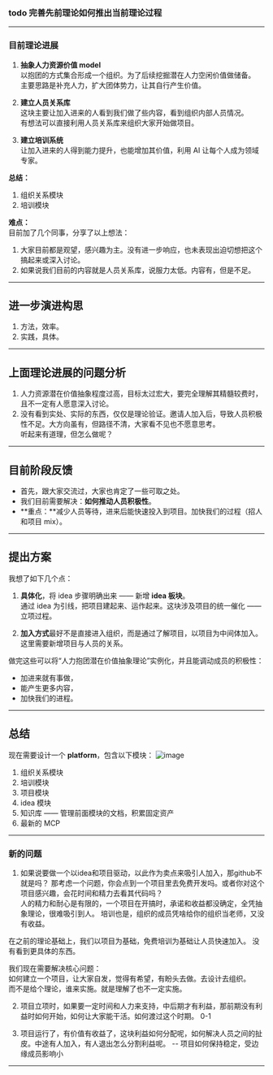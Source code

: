 
### todo 完善先前理论如何推出当前理论过程
------------------------
### 目前理论进展

1. **抽象人力资源价值 model**  
   以抱团的方式集合形成一个组织。为了后续挖掘潜在人力空闲价值做储备。  
   主要思路是补充人力，扩大团体势力，让其自行产生价值。

2. **建立人员关系库**  
   这块主要让加入进来的人看到我们做了些内容，看到组织内部人员情况。  
   有想法可以直接利用人员关系库来组织大家开始做项目。

3. **建立培训系统**  
   让加入进来的人得到能力提升，也能增加其价值，利用 AI 让每个人成为领域专家。

**总结：**  
1. 组织关系模块  
2. 培训模块

**难点：**  
目前加了几个同事，分享了以上想法：  
1. 大家目前都是观望，感兴趣为主。没有进一步响应，也未表现出迫切想把这个搞起来或深入讨论。  
2. 如果说我们目前的内容就是人员关系库，说服力太低。内容有，但是不足。

---

## 进一步演进构思

1. 方法，效率。  
2. 实践，具体。

---

## 上面理论进展的问题分析

1. 人力资源潜在价值抽象程度过高，目标太过宏大，要完全理解其精髓较费时，且不一定有人愿意深入讨论。  
2. 没有看到实处、实际的东西，仅仅是理论验证。邀请人加入后，导致人员积极性不足。大方向虽有，但路径不清，大家看不见也不愿意思考。  
   听起来有道理，但怎么做呢？

---

## 目前阶段反馈

- 首先，跟大家交流过，大家也肯定了一些可取之处。  
- 我们目前需要解决：**如何推动人员积极性**。  
- **重点：**减少人员等待，进来后能快速投入到项目。加快我们的过程（招人和项目 mix）。

---

## 提出方案

我想了如下几个点：

1. **具体化**，将 idea 步骤明确出来 —— 新增 **idea 板块**。  
   通过 idea 为引线，把项目建起来、运作起来。这块涉及项目的统一催化 —— 立项过程。

2. **加入方式**最好不是直接进入组织，而是通过了解项目，以项目为中间体加入。  
   这里需要新增项目与人员的关系。

做完这些可以将“人力抱团潜在价值抽象理论”实例化，并且能调动成员的积极性：  
- 加进来就有事做，  
- 能产生更多内容，  
- 加快我们的进程。

---

## 总结

现在需要设计一个 **platform**，包含以下模块：
![image](https://github.com/user-attachments/assets/0b45135d-af29-493f-a867-bd2e889b0692)

1. 组织关系模块  
2. 培训模块  
3. 项目模块  
4. idea 模块  
5. 知识库 —— 管理前面模块的文档，积累固定资产  
6. 最新的 MCP

---

### 新的问题
1. 如果说要做一个以idea和项目驱动，以此作为卖点来吸引人加入，那github不就是吗？
那考虑一个问题，你会点到一个项目里去免费开发吗。或者你对这个项目感兴趣，会花时间和精力去看其代码吗？  
人的精力和耐心是有限的，一个项目在开搞时，承诺和收益都没确定，全凭抽象理论，很难吸引到人。
培训也是，组织的成员凭啥给你的组织当老师，又没有收益。  

在之前的理论基础上，我们以项目为基础，免费培训为基础让人员快速加入。 没有看到更具体的东西。  

我们现在需要解决核心问题：  
如何建立一个项目，让大家自发，觉得有希望，有盼头去做。去设计去组织。  
而不是给个理论，谁来实施。就是理解了也不一定实施。  

2. 项目立项时，如果要一定时间和人力来支持，中后期才有利益，那前期没有利益时如何开始，如何让大家能干活。如何渡过这个时期。 0-1  

3. 项目运行了，有价值有收益了，这块利益如何分配呢，如何解决人员之间的扯皮。中途有人加入，有人退出怎么分割利益呢。 -- 项目如何保持稳定，受边缘成员影响小

-----

